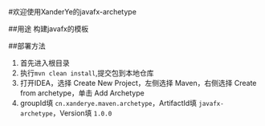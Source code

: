 #欢迎使用XanderYe的javafx-archetype

##用途
构建javafx的模板

##部署方法
1. 首先进入根目录
2. 执行`mvn clean install`,提交包到本地仓库
3. 打开IDEA，选择 Create New Project，左侧选择 Maven，右侧选择 Create from archetype，单击 Add Archetype
4. groupId填 `cn.xanderye.maven.archetype`，ArtifactId填 `javafx-archetype`，Version填 `1.0.0`
